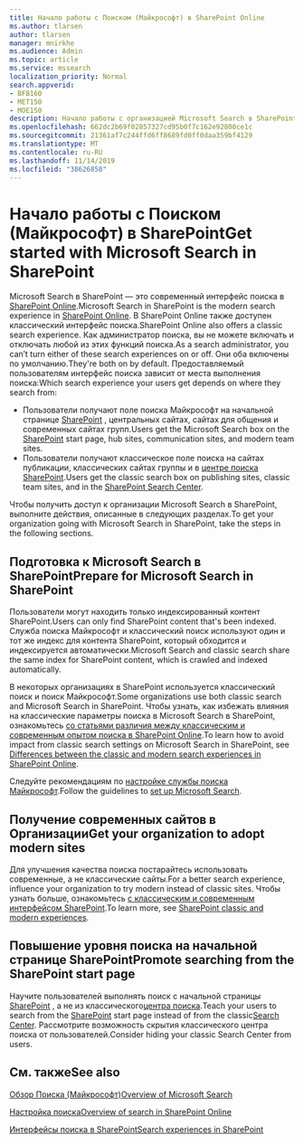 ```yaml
---
title: Начало работы с Поиском (Майкрософт) в SharePoint Online
ms.author: tlarsen
author: tlarsen
manager: mnirkhe
ms.audience: Admin
ms.topic: article
ms.service: mssearch
localization_priority: Normal
search.appverid:
- BFB160
- MET150
- MOE150
description: Начало работы с организацией Microsoft Search в SharePoint Online
ms.openlocfilehash: 662dc2b69f02857327cd95b0f7c162e92800ce1c
ms.sourcegitcommit: 21361af7c244ffd6ff8689fd0ff0daa359bf4129
ms.translationtype: MT
ms.contentlocale: ru-RU
ms.lasthandoff: 11/14/2019
ms.locfileid: "38626858"
---
```

# <a name="get-started-with-microsoft-search-in-sharepoint"></a><span data-ttu-id="9a87b-103">Начало работы с Поиском (Майкрософт) в SharePoint</span><span class="sxs-lookup"><span data-stu-id="9a87b-103">Get started with Microsoft Search in SharePoint</span></span>

<span data-ttu-id="9a87b-104">Microsoft Search в SharePoint — это современный интерфейс поиска в [SharePoint Online](https://products.office.com/sharepoint/collaboration).</span><span class="sxs-lookup"><span data-stu-id="9a87b-104">Microsoft Search in SharePoint is the modern search experience in [SharePoint Online](https://products.office.com/sharepoint/collaboration).</span></span> <span data-ttu-id="9a87b-105">В SharePoint Online также доступен классический интерфейс поиска.</span><span class="sxs-lookup"><span data-stu-id="9a87b-105">SharePoint Online also offers a classic search experience.</span></span> <span data-ttu-id="9a87b-106">Как администратор поиска, вы не можете включать и отключать любой из этих функций поиска.</span><span class="sxs-lookup"><span data-stu-id="9a87b-106">As a search administrator, you can’t turn either of these search experiences on or off.</span></span> <span data-ttu-id="9a87b-107">Они оба включены по умолчанию.</span><span class="sxs-lookup"><span data-stu-id="9a87b-107">They're both on by default.</span></span> <span data-ttu-id="9a87b-108">Предоставляемый пользователям интерфейс поиска зависит от места выполнения поиска:</span><span class="sxs-lookup"><span data-stu-id="9a87b-108">Which search experience your users get depends on where they search from:</span></span>

- <span data-ttu-id="9a87b-109">Пользователи получают поле поиска Майкрософт на начальной странице [SharePoint](http://sharepoint.com/) , центральных сайтах, сайтах для общения и современных сайтах групп.</span><span class="sxs-lookup"><span data-stu-id="9a87b-109">Users get the Microsoft Search box on the [SharePoint](http://sharepoint.com/) start page, hub sites, communication sites, and modern team sites.</span></span>
- <span data-ttu-id="9a87b-110">Пользователи получают классическое поле поиска на сайтах публикации, классических сайтах группы и в [центре поиска SharePoint](https://docs.microsoft.com/sharepoint/manage-search-center).</span><span class="sxs-lookup"><span data-stu-id="9a87b-110">Users get the classic search box on publishing sites, classic team sites, and in the [SharePoint Search Center](https://docs.microsoft.com/sharepoint/manage-search-center).</span></span>

<span data-ttu-id="9a87b-111">Чтобы получить доступ к организации Microsoft Search в SharePoint, выполните действия, описанные в следующих разделах.</span><span class="sxs-lookup"><span data-stu-id="9a87b-111">To get your organization going with Microsoft Search in SharePoint, take the steps in the following sections.</span></span>

## <a name="prepare-for-microsoft-search-in-sharepoint"></a><span data-ttu-id="9a87b-112">Подготовка к Microsoft Search в SharePoint</span><span class="sxs-lookup"><span data-stu-id="9a87b-112">Prepare for Microsoft Search in SharePoint</span></span>

<span data-ttu-id="9a87b-113">Пользователи могут находить только индексированный контент SharePoint.</span><span class="sxs-lookup"><span data-stu-id="9a87b-113">Users can only find SharePoint content that's been indexed.</span></span> <span data-ttu-id="9a87b-114">Служба поиска Майкрософт и классический поиск используют один и тот же индекс для контента SharePoint, который обходится и индексируется автоматически.</span><span class="sxs-lookup"><span data-stu-id="9a87b-114">Microsoft Search and classic search share the same index for SharePoint content, which is crawled and indexed automatically.</span></span> 

<span data-ttu-id="9a87b-115">В некоторых организациях в SharePoint используется классический поиск и поиск Майкрософт.</span><span class="sxs-lookup"><span data-stu-id="9a87b-115">Some organizations use both classic search and Microsoft Search in SharePoint.</span></span> <span data-ttu-id="9a87b-116">Чтобы узнать, как избежать влияния на классические параметры поиска в Microsoft Search в SharePoint, ознакомьтесь [со статьями различия между классическим и современным опытом поиска в SharePoint Online](https://docs.microsoft.com/sharepoint/differences-classic-modern-search).</span><span class="sxs-lookup"><span data-stu-id="9a87b-116">To learn how to avoid impact from classic search settings on Microsoft Search in SharePoint, see [Differences between the classic and modern search experiences in SharePoint Online](https://docs.microsoft.com/sharepoint/differences-classic-modern-search).</span></span>

<span data-ttu-id="9a87b-117">Следуйте рекомендациям по [настройке службы поиска Майкрософт](set-up-microsoft-search.md).</span><span class="sxs-lookup"><span data-stu-id="9a87b-117">Follow the guidelines to [set up Microsoft Search](set-up-microsoft-search.md).</span></span>


## <a name="get-your-organization-to-adopt-modern-sites"></a><span data-ttu-id="9a87b-118">Получение современных сайтов в Организации</span><span class="sxs-lookup"><span data-stu-id="9a87b-118">Get your organization to adopt modern sites</span></span>

<span data-ttu-id="9a87b-119">Для улучшения качества поиска постарайтесь использовать современные, а не классические сайты.</span><span class="sxs-lookup"><span data-stu-id="9a87b-119">For a better search experience, influence your organization to try modern instead of classic sites.</span></span> <span data-ttu-id="9a87b-120">Чтобы узнать больше, ознакомьтесь [с классическим и современным интерфейсом SharePoint](https://support.office.com/article/SharePoint-classic-and-modern-experiences-5725c103-505d-4a6e-9350-300d3ec7d73f).</span><span class="sxs-lookup"><span data-stu-id="9a87b-120">To learn more, see [SharePoint classic and modern experiences](https://support.office.com/article/SharePoint-classic-and-modern-experiences-5725c103-505d-4a6e-9350-300d3ec7d73f).</span></span>

## <a name="promote-searching-from-the-sharepoint-start-page"></a><span data-ttu-id="9a87b-121">Повышение уровня поиска на начальной странице SharePoint</span><span class="sxs-lookup"><span data-stu-id="9a87b-121">Promote searching from the SharePoint start page</span></span>

<span data-ttu-id="9a87b-122">Научите пользователей выполнять поиск с начальной страницы [SharePoint](http://sharepoint.com/) , а не из классического[центра поиска](https://docs.microsoft.com/sharepoint/manage-search-center).</span><span class="sxs-lookup"><span data-stu-id="9a87b-122">Teach your users to search from the [SharePoint](http://sharepoint.com/) start page instead of from the classic[Search Center](https://docs.microsoft.com/sharepoint/manage-search-center).</span></span> <span data-ttu-id="9a87b-123">Рассмотрите возможность скрытия классического центра поиска от пользователей.</span><span class="sxs-lookup"><span data-stu-id="9a87b-123">Consider hiding your classic Search Center from users.</span></span>

## <a name="see-also"></a><span data-ttu-id="9a87b-124">См. также</span><span class="sxs-lookup"><span data-stu-id="9a87b-124">See also</span></span>
[<span data-ttu-id="9a87b-125">Обзор Поиска (Майкрософт)</span><span class="sxs-lookup"><span data-stu-id="9a87b-125">Overview of Microsoft Search</span></span>](overview-microsoft-search.md)

[<span data-ttu-id="9a87b-126">Настройка поиска</span><span class="sxs-lookup"><span data-stu-id="9a87b-126">Overview of search in SharePoint Online</span></span>](https://docs.microsoft.com/sharepoint/overview-of-search)

[<span data-ttu-id="9a87b-127">Интерфейсы поиска в SharePoint</span><span class="sxs-lookup"><span data-stu-id="9a87b-127">Search experiences in SharePoint</span></span>](https://docs.microsoft.com/sharepoint/get-started-with-modern-search-experience)